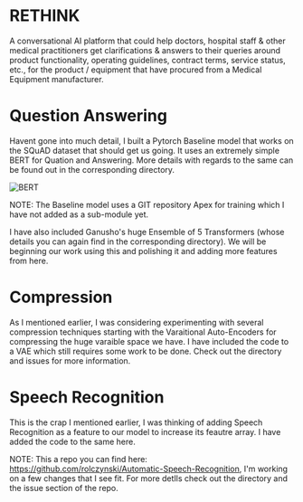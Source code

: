 # RETHINK
A conversational AI platform that could help doctors, hospital staff &amp; other medical practitioners get clarifications &amp; answers to their queries around product functionality, operating guidelines, contract terms, service status, etc., for the product / equipment that have procured from a Medical Equipment manufacturer.

# Question Answering
Havent gone into much detail, I built a Pytorch Baseline model that works on the SQuAD dataset that should get us going. It uses an extremely simple BERT for Quation and Answering.
More details with regards to the same can be found out in the corresponding directory. 

![BERT](https://i1.wp.com/hugrypiggykim.com/wp-content/uploads/2018/12/bert_001.jpg?resize=856%2C804)

NOTE: The Baseline model uses a GIT repository Apex for training which I have not added as a sub-module yet. 

I have also included Ganusho's huge Ensemble of 5 Transformers (whose details you can again find in the corresponding directory). We will be beginning our work using this and polishing
it and adding more features from here. 

# Compression
As I mentioned earlier, I was considering experimenting with several compression techniques starting with the Varaitional Auto-Encoders for compressing the huge varaible space we
have. I have included the code to a VAE which still requires some work to be done. Check out the directory and issues for more information. 

# Speech Recognition 
This is the crap I mentioned earlier, I was thinking of adding Speech Recognition as a feature to our model to increase its feautre array. I have added the code to the same here.

 NOTE: This a repo you can find here: https://github.com/rolczynski/Automatic-Speech-Recognition, I'm working on a few changes that I see fit. For more detIls check out the directory and the issue section of the repo. 

